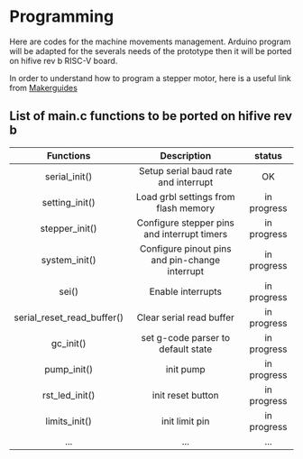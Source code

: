 # Programming
Here are codes for the machine movements management.
Arduino program will be adapted for the severals needs of the prototype then it will be ported on hifive rev b RISC-V board.

In order to understand how to program a stepper motor, here is a useful link from [Makerguides](https://www.makerguides.com/a4988-stepp$er-motor-driver-arduino-tutorial/)

## List of main.c functions to be ported on hifive rev b

|Functions|Description|status|
|:---:    | :---:     |:---:|
|serial_init()| Setup serial baud rate and interrupt| OK| 
|setting_init()| Load grbl settings from flash memory| in progress|
|stepper_init()| Configure stepper pins and interrupt timers|in progress|
|system_init()| Configure pinout pins and pin-change interrupt|in progress|
|sei()| Enable interrupts| in progress|
|serial_reset_read_buffer()| Clear serial read buffer| in progress|
|gc_init()| set g-code parser to default state| in progress|
|pump_init()| init pump| in progress|
|rst_led_init()| init reset button | in progress |
|limits_init()| init limit pin| in progress|
|...|...|...|

